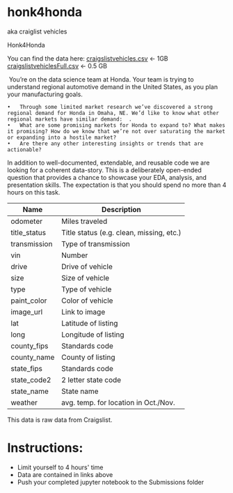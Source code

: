 # honk4honda
aka craiglist vehicles


Honk4Honda

You can find the data here:
[craigslistvehicles.csv](https://drive.google.com/file/d/1w_IO5nhPJq7Ld2WJNBh4EcvM7LYY58w5/view?usp=sharing) <- 1GB
[craigslistvehiclesFull.csv](https://drive.google.com/file/d/1UB6elnAz-REdX3RfO6x_I_3waPa6QuCI/view?usp=sharing) <- 0.5 GB

 You’re on the data science team at Honda. Your team is trying to understand regional automotive demand in the United States, as you plan your manufacturing goals. 

	•	Through some limited market research we’ve discovered a strong regional demand for Honda in Omaha, NE. We’d like to know what other regional markets have similar demand:  . 
	•	What are some promising markets for Honda to expand to? What makes it promising? How do we know that we’re not over saturating the market or expanding into a hostile market?
	•	Are there any other interesting insights or trends that are actionable?

In addition to well-documented, extendable, and reusable code we are looking for a coherent data-story. This is a deliberately open-ended question that provides a chance to showcase your EDA, analysis, and presentation skills. The expectation is that you should spend no more than 4 hours on this task.

| Name | Description |
| ---- | ---- |
| odometer | Miles traveled |
| title_status | Title status (e.g. clean, missing, etc.) |
| transmission | Type of transmission |
| vin | Number |
| drive | Drive of vehicle |
| size | Size of vehicle |
| type | Type of vehicle |
| paint_color | Color of vehicle |
| image_url | Link to image |
| lat | Latitude of listing |
| long | Longitude of listing |
| county_fips | Standards code |
| county_name | County of listing |
| state_fips | Standards code |
| state_code2 | 2 letter state code |
| state_name | State name |
| weather | avg. temp. for location in Oct./Nov. |

This data is raw data from Craigslist.

# Instructions:
* Limit yourself to 4 hours' time
* Data are contained in links above
* Push your completed jupyter notebook to the Submissions folder
